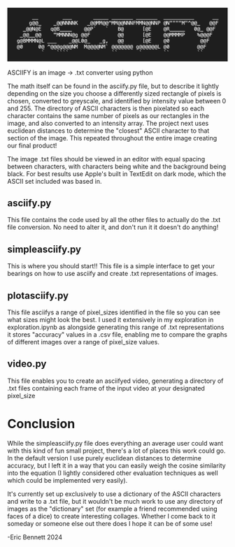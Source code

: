 ![asciifyimage](https://github.com/softly-undefined/asciify/blob/main/readmeimg.png?raw=true)

ASCIIFY is an image -> .txt converter using python

The math itself can be found in the asciify.py file, but to describe it lightly depending on the size you choose a differently sized rectangle of pixels is chosen, converted to greyscale, and identified by intensity value between 0 and 255. The directory of ASCII characters is then pixelated so each character contains the same number of pixels as our rectangles in the image, and also converted to an intensity array. The project next uses euclidean distances to determine the "closest" ASCII character to that section of the image. This repeated throughout the entire image creating our final product!

The image .txt files should be viewed in an editor with equal spacing between characters, with characters being white and the background being black. For best results use Apple's built in TextEdit on dark mode, which the ASCII set included was based in.

## asciify.py
This file contains the code used by all the other files to actually do the .txt file conversion. No need to alter it, and don't run it it doesn't do anything! 
## simpleasciify.py
This is where you should start!! This file is a simple interface to get your bearings on how to use asciify and create .txt representations of images.
## plotasciify.py
This file asciifys a range of pixel_sizes identified in the file so you can see what sizes might look the best. I used it extensively in my exploration in exploration.ipynb as alongside generating this range of .txt representations it stores "accuracy" values in a .csv file, enabling me to compare the graphs of different images over a range of pixel_size values.
## video.py
This file enables you to create an asciifyed video, generating a directory of .txt files containing each frame of the input video at your designated pixel_size

# Conclusion
While the simpleasciify.py file does everything an average user could want with this kind of fun small project, there's a lot of places this work could go. In the default version I use purely euclidean distances to determine accuracy, but I left it in a way that you can easily weigh the cosine similarity into the equation (I lightly considered other evaluation techniques as well which could be implemented very easily).

It's currently set up exclusively to use a dictionary of the ASCII characters and write to a .txt file, but it wouldn't be much work to use any directory of images as the "dictionary" set (for example a friend recommended using faces of a dice) to create interesting collages. Whether I come back to it someday or someone else out there does I hope it can be of some use!

-Eric Bennett 2024
